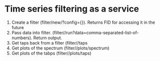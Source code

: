 # Time series filtering as a service

1. Create a filter (filter/new/?config={}). Returns FID for accessing it in the future
2. Pass data into filter. (filter/<fid>/run?data=comma-separated-list-of-numbers). Return output.
3. Get taps back from a filter (filter/<fid>/taps
4. Get plots of the spectrum (filter/<fid>/plots/spectrum)
5. Get plots of the tabps (filter/<fid>/plots/taps)